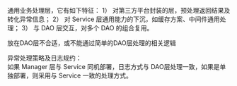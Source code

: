 
通用业务处理层，它有如下特征：
1） 对第三方平台封装的层，预处理返回结果及转化异常信息；
2） 对 Service 层通用能力的下沉，如缓存方案、中间件通用处理；
3） 与 DAO 层交互，对多个 DAO 的组合复用。

放在DAO层不合适，或不能通过简单的DAO层处理的相关逻辑


异常处理策略及日志规约：   
如果 Manager 层与 Service 同机部署，日志方式与 DAO层处理一致，如果是单独部署，则采用与 Service 一致的处理方式。

